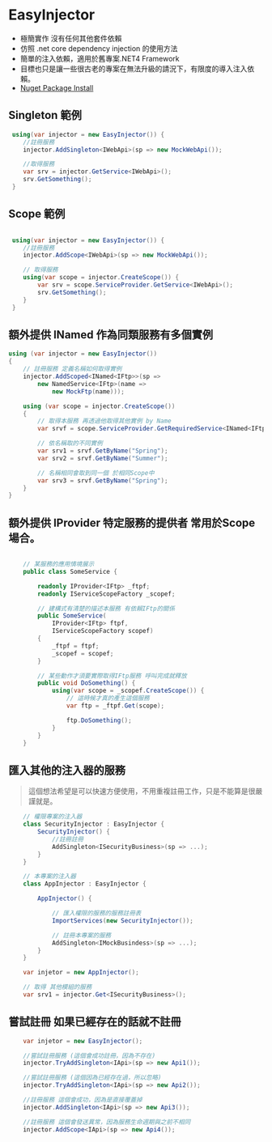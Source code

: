 ﻿# EasyInjector

* 極簡實作 沒有任何其他套件依賴
* 仿照 .net core dependency injection 的使用方法
* 簡單的注入依賴，適用於舊專案.NET4 Framework
* 目標也只是讓一些很古老的專案在無法升級的請況下，有限度的導入注入依賴。
* [Nuget Package Install](https://www.nuget.org/packages/EasyInjector/)


## Singleton 範例
``` C#
 using(var injector = new EasyInjector()) {
	//註冊服務
	injector.AddSingleton<IWebApi>(sp => new MockWebApi());

	//取得服務
	var srv = injector.GetService<IWebApi>();
	srv.GetSomething();
 }

```

## Scope 範例
``` C#

 using(var injector = new EasyInjector()) {
	//註冊服務
 	injector.AddScope<IWebApi>(sp => new MockWebApi());

	// 取得服務
	using(var scope = injector.CreateScope()) {
		var srv = scope.ServiceProvider.GetService<IWebApi>();
		srv.GetSomething();
	}
 }
```

## 額外提供 INamed 作為同類服務有多個實例
``` C#
using (var injector = new EasyInjector())
{
	// 註冊服務 定義名稱如何取得實例
    injector.AddScoped<INamed<IFtp>>(sp =>
        new NamedService<IFtp>(name =>
            new MockFtp(name)));

    using (var scope = injector.CreateScope())
    {
		// 取得本服務 再透過他取得其他實例 by Name
        var srvf = scope.ServiceProvider.GetRequiredService<INamed<IFtp>>();

		// 依名稱取的不同實例
        var srv1 = srvf.GetByName("Spring");
        var srv2 = srvf.GetByName("Summer");

		// 名稱相同會取到同一個 於相同Scope中
		var srv3 = srvf.GetByName("Spring");
    }
}
```

## 額外提供 IProvider 特定服務的提供者 常用於Scope場合。
``` C#

	// 某服務的應用情境展示
	public class SomeService {

		readonly IProvider<IFtp> _ftpf;
		readonly IServiceScopeFactory _scopef;

		// 建構式有清楚的描述本服務 有依賴IFtp的關係
		public SomeService(
			IProvider<IFtp> ftpf,
			IServiceScopeFactory scopef)
		{
			_ftpf = ftpf;
			_scopef = scopef;
		}

		// 某些動作才須要實際取得IFtp服務 呼叫完成就釋放
		public void DoSomething() {
			using(var scope = _scopef.CreateScope()) {
				// 這時候才真的產生這個服務
				var ftp = _ftpf.Get(scope);

				ftp.DoSomething();
			}
		}
	}

```

## 匯入其他的注入器的服務
> 這個想法希望是可以快速方便使用，不用重複註冊工作，只是不能算是很嚴謹就是。
``` C#
	// 權限專案的注入器
	class SecurityInjector : EasyInjector {
		SecurityInjector() {
			//註冊註冊
			AddSingleton<ISecurityBusiness>(sp => ...);
		}
	}

	// 本專案的注入器
	class AppInjector : EasyInjector {

		AppInjector() {

			// 匯入權限的服務的服務註冊表
			ImportServices(new SecurityInjector());

			// 註冊本專案的服務
			AddSingleton<IMockBusindess>(sp => ...);
		}
	}

	var injetor = new AppInjector();

	// 取得 其他模組的服務
	var srv1 = injector.Get<ISecurityBusiness>();

```

## 嘗試註冊 如果已經存在的話就不註冊

``` C#
	var injetor = new EasyInjector();

	//嘗試註冊服務 (這個會成功註冊，因為不存在)
	injector.TryAddSingleton<IApi>(sp => new Api1());

	//嘗試註冊服務 (這個因為已經存在過，所以忽略)
	injector.TryAddSingleton<IApi>(sp => new Api2());

	//註冊服務 這個會成功，因為是直接覆蓋掉
	injector.AddSingleton<IApi>(sp => new Api3());

	//註冊服務 這個會發送異常，因為服務生命週期與之前不相同
	injector.AddScope<IApi>(sp => new Api4());

```